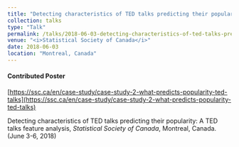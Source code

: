 ```yaml
---
title: "Detecting characteristics of TED talks predicting their popularity: A TED talks feature analysis"
collection: talks
type: "Talk"
permalink: /talks/2018-06-03-detecting-characteristics-of-ted-talks-predicting-their-popularity-a-ted-talks-feature-analysis
venue: "<i>Statistical Society of Canada</i>"
date: 2018-06-03
location: "Montreal, Canada"
---
```


#### Contributed Poster

[https://ssc.ca/en/case-study/case-study-2-what-predicts-popularity-ted-talks](https://ssc.ca/en/case-study/case-study-2-what-predicts-popularity-ted-talks)

Detecting characteristics of TED talks predicting their popularity: A TED talks feature analysis, <i>Statistical Society of Canada</i>, Montreal, Canada. (June 3-6, 2018)
